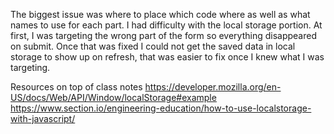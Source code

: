 The biggest issue was where to place which code where as well as what names to use for each part. I had difficulty with the local storage portion. At first, I was targeting the wrong part of the form so everything disappeared on submit. Once that was fixed I could not get the saved data in local storage to show up on refresh, that was easier to fix once I knew what I was targeting. 

Resources on top of class notes
https://developer.mozilla.org/en-US/docs/Web/API/Window/localStorage#example
https://www.section.io/engineering-education/how-to-use-localstorage-with-javascript/
